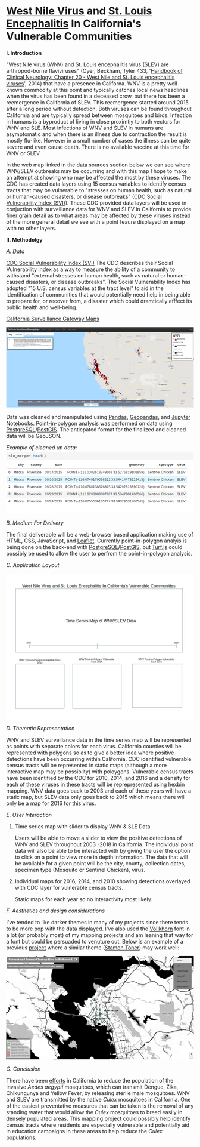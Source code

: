 # [West Nile Virus](https://www.cdc.gov/westnile/index.html) and [St. Louis Encephalitis](https://www.cdc.gov/sle/) In California's Vulnerable Communities

**I. Introduction**

"West Nile virus (WNV) and St. Louis encephalitis virus (SLEV) are arthropod-borne flaviviruses" (Oyer, Beckham, Tyler 433, '[Handbook of Clinical Neurology: Chapter 20 - West Nile and St. Louis encephalitis viruses](https://www.sciencedirect.com/science/article/pii/B9780444534880000201)', 2014) that have a presence in Californa. WNV is a pretty well known commodity at this point and typically catches local news headlines when the virus has been found in a deceased crow, but there has been a reemergence in California of SLEV. This reemergence started around 2015 after a long period without detection. Both viruses can be found throughout California and are typically spread between mosquitoes and birds. Infection in humans is a byproduct of living in close proximtiy to both vectors for WNV and SLE. Most infections of WNV and SLEV in humans are asymptomatic and when there is an illness due to contraction the result is mostly flu-like. However in a small number of cases the illness can be quite severe and even cause death. There is no available vaccine at this time for WNV or SLEV 

In the web map linked in the data sources section below we can see where WNV/SLEV outbreaks may be occurring and with this map I hope to make an attempt at showing who may be affected the most by these viruses.  The CDC has created data layers using 15 census variables to identify census tracts that may be vulnerable to "stresses on human health, such as natural or human-caused disasters, or disease outbreaks" ([CDC Social Vulnerability Index (SVI)](https://svi.cdc.gov/data-and-tools-download.html)). These CDC provided data layers will be used in conjuction with surveillance data for WNV and SLEV in California to provide finer grain detail as to what areas may be affected by these viruses instead of the more general detail we see with a point feaure displayed on a map with no other layers.

**II. Methodolgy**

   *A. Data*
    
   [CDC Social Vulnerability Index (SVI)](https://svi.cdc.gov/data-and-tools-download.html)
   The CDC describes their Social Vulnerability index as a way to measure the ability of a community to withstand "external stresses on human health, such as natural or human-caused disasters, or disease outbreaks".  The Social Vulnerability Index has adopted "15 U.S. census variables at the tract level" to aid in the identification of communities that would potentially need help in being able to prepare for, or recover from, a disaster which could dramtically afffect its public health and well-being.

   [California Surveillance Gateway Maps](https://maps.calsurv.org/)

   ![California Surveillance Gateway Map](./images/csgMap.PNG)
   
   Data was cleaned and manipulated using [Pandas](https://pandas.pydata.org/), [Geopandas](http://geopandas.org/), and [Jupyter Notebooks](https://jupyter.org/).  Point-in-polygon analysis was performed on data using [PostgreSQL](https://www.postgresql.org/)/[PostGIS](https://postgis.net/).  The anticpated format for the finalized and cleaned data will be GeoJSON.  
  
  *Example of cleaned up data:*  
  ![SLEV Cleaned Data](./images/sleCleanedData.png)

   *B. Medium For Delivery*

   The final deliverable will be a web-browser based application making use of HTML, CSS, JavaScript, and [Leaflet](https://leafletjs.com/).  Currently point-in-polygon analyis is being done on the back-end with [PostgreSQL](https://www.postgresql.org/)/[PostGIS](https://postgis.net/), but [Turf.js](https://turfjs.org/) could possibly be used to allow the user to perfrom the point-in-polygon analysis.    
   
   *C. Application Layout*
    
  ![Wireframe of potential layout](./images/wireFrame.jpg) 
   
   *D. Thematic Representation*
   
   WNV and SLEV surveillance data in the time series map will be represented as points with separate colors for each virus.  California counties will be represented with polygons so as to give a better idea where positive detections have been occurring within California.  CDC identified vulnerable census tracts will be represented in static maps (although a more interactive map may be possiblity) with poloygons.  Vulnerable census tracts have been identified by the CDC for 2010, 2014, and 2016 and a density for each of these viruses in these tracts will be reprepresented using hexbin mapping.  WNV data goes back to 2003 and each of these years will have a static map, but SLEV data only goes back to 2015 which means there will only be a map for 2016 for this virus.     
   
   
   *E. User Interaction*

   1. Time series map with slider to display WNV & SLE Data.
   
      Users will be able to move a slider to view the positive detections of WNV and SLEV throughout 2003 -2018 in California.  The individual point data will also be able to be interacted with by giving the user the option to click on a point to view more in depth information.  The data that will be available for a given point will be the city, county, collection dates, specimen type (Mosquito or Sentinel Chicken), virus.  
    
   2. Individual maps for 2016, 2014, and 2010 showing detections overlayed with CDC layer for vulnerable census tracts.
   
      Static maps for each year so no interactivity most likely.

   *F. Aesthetics and design considerations*

   I've tended to like darker themes in many of my projects since there tends to be more pop with the data displayed.  I've also used the [Vollkhorn](https://fonts.google.com/specimen/Vollkorn) font in a lot (or probably most) of my mapping projects and am leaning that way for a font but could be persuaded to venuture out.  Below is an example of a previous [project](https://bazini627.github.io/richGeoTracker) where a similar theme ([Stamen Toner](http://maps.stamen.com/toner/#12/37.7706/-122.3782)) may work well: 

   ![geotracker map](./images/geotracker.png)    
  
   *G. Conclusion*

   There have been [efforts](https://verily.com/projects/interventions/debug/) in California to reduce the population of the invasive *Aedes aegypti* mosquitoes, which can transmit Dengue, Zika, Chikungunya and Yellow Fever, by releasing sterile male mosquitoes.  WNV and SLEV are transmitted by the native *Culex* mosquitoes in California.  One of the easiest preventative measures that can be taken is the removal of any standing water that would allow the *Culex* mosquitoes to breed easily in densely populated areas. This mapping project could possibly help identify census tracts where residents are especially vulnerable and potentially aid in education campaigns in these areas to help reduce the *Culex* populations. 